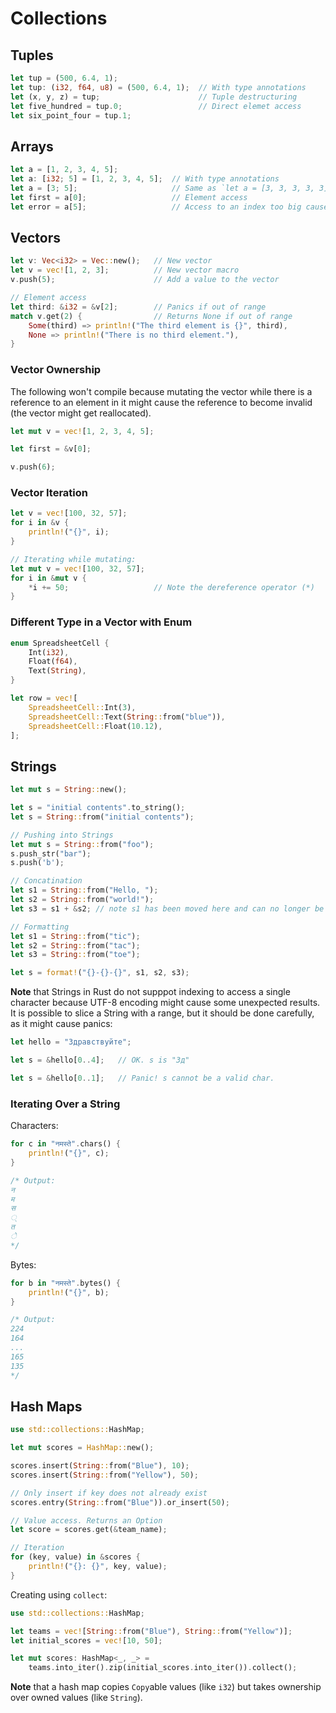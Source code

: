 # Collections

## Tuples

```rust
let tup = (500, 6.4, 1);
let tup: (i32, f64, u8) = (500, 6.4, 1);  // With type annotations
let (x, y, z) = tup; 					  // Tuple destructuring
let five_hundred = tup.0; 				  // Direct elemet access
let six_point_four = tup.1;
```

## Arrays

```rust
let a = [1, 2, 3, 4, 5];
let a: [i32; 5] = [1, 2, 3, 4, 5];	// With type annotations
let a = [3; 5]; 					// Same as `let a = [3, 3, 3, 3, 3];`
let first = a[0]; 					// Element access
let error = a[5]; 					// Access to an index too big causes panic
```

## Vectors

```rust
let v: Vec<i32> = Vec::new();   // New vector
let v = vec![1, 2, 3];          // New vector macro
v.push(5);                      // Add a value to the vector

// Element access
let third: &i32 = &v[2];        // Panics if out of range
match v.get(2) {                // Returns None if out of range
    Some(third) => println!("The third element is {}", third),
    None => println!("There is no third element."),
}
```
### Vector Ownership
The following won't compile because mutating the vector while there is a reference to an element in it might cause the reference to become invalid (the vector might get reallocated).
```rust
let mut v = vec![1, 2, 3, 4, 5];

let first = &v[0];

v.push(6);
```
### Vector Iteration
```rust
let v = vec![100, 32, 57];
for i in &v {
    println!("{}", i);
}

// Iterating while mutating:
let mut v = vec![100, 32, 57];
for i in &mut v {
    *i += 50;                   // Note the dereference operator (*)
}
```
### Different Type in a Vector with Enum
```rust
enum SpreadsheetCell {
    Int(i32),
    Float(f64),
    Text(String),
}

let row = vec![
    SpreadsheetCell::Int(3),
    SpreadsheetCell::Text(String::from("blue")),
    SpreadsheetCell::Float(10.12),
];
```

## Strings

```rust
let mut s = String::new();

let s = "initial contents".to_string();
let s = String::from("initial contents");

// Pushing into Strings
let mut s = String::from("foo");
s.push_str("bar");
s.push('b');

// Concatination
let s1 = String::from("Hello, ");
let s2 = String::from("world!");
let s3 = s1 + &s2; // note s1 has been moved here and can no longer be used

// Formatting
let s1 = String::from("tic");
let s2 = String::from("tac");
let s3 = String::from("toe");

let s = format!("{}-{}-{}", s1, s2, s3);
```

**Note** that Strings in Rust do not supppot indexing to access a single character because UTF-8 encoding might cause some unexpected results.
It is possible to slice a String with a range, but it should be done carefully, as it might cause panics:

```rust
let hello = "Здравствуйте";

let s = &hello[0..4];   // OK. s is "Зд"

let s = &hello[0..1];   // Panic! s cannot be a valid char.
```

### Iterating Over a String
Characters:
```rust
for c in "नमस्ते".chars() {
    println!("{}", c);
}

/* Output:
न
म
स
्
त
े
*/
```
Bytes:
```rust
for b in "नमस्ते".bytes() {
    println!("{}", b);
}

/* Output:
224
164
...
165
135
*/
```

## Hash Maps
```rust
use std::collections::HashMap;

let mut scores = HashMap::new();

scores.insert(String::from("Blue"), 10);
scores.insert(String::from("Yellow"), 50);

// Only insert if key does not already exist
scores.entry(String::from("Blue")).or_insert(50);

// Value access. Returns an Option
let score = scores.get(&team_name);

// Iteration
for (key, value) in &scores {
    println!("{}: {}", key, value);
}
```
Creating using `collect`:
```rust
use std::collections::HashMap;

let teams = vec![String::from("Blue"), String::from("Yellow")];
let initial_scores = vec![10, 50];

let mut scores: HashMap<_, _> =
    teams.into_iter().zip(initial_scores.into_iter()).collect();
```
**Note** that a hash map copies `Copy`able values (like `i32`) but takes ownership over owned values (like `String`).

